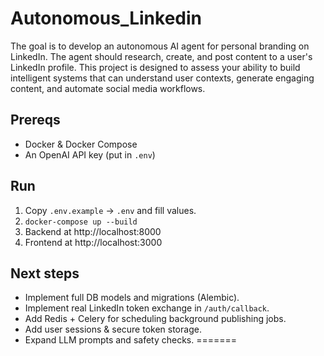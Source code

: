 # Autonomous_Linkedin
The goal is to develop an autonomous AI agent for personal branding on LinkedIn. The agent should research, create, and post content to a user's LinkedIn profile. This project is designed to assess your ability to build intelligent systems that can understand user contexts, generate engaging content, and automate social media workflows.

## Prereqs
- Docker & Docker Compose
- An OpenAI API key (put in `.env`)

## Run
1. Copy `.env.example` -> `.env` and fill values.
2. `docker-compose up --build`
3. Backend at http://localhost:8000
4. Frontend at http://localhost:3000

## Next steps
- Implement full DB models and migrations (Alembic).
- Implement real LinkedIn token exchange in `/auth/callback`.
- Add Redis + Celery for scheduling background publishing jobs.
- Add user sessions & secure token storage.
- Expand LLM prompts and safety checks.
=======


